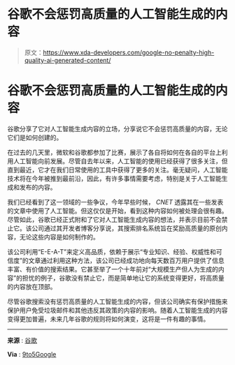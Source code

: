 # 谷歌不会惩罚高质量的人工智能生成的内容

> 原文：<https://www.xda-developers.com/google-no-penalty-high-quality-ai-generated-content/>

# 谷歌不会惩罚高质量的人工智能生成的内容

谷歌分享了它对人工智能生成内容的立场，分享说它不会惩罚高质量的内容，无论它们是如何创建的。

在过去的几天里，微软和谷歌都参加了比赛，展示了各自将如何在各自的平台上利用人工智能向前发展。尽管自去年以来，人工智能的使用已经获得了很多关注，但直到最近，它才在我们日常使用的工具中获得了更多的关注。毫无疑问，人工智能技术将在今年被推到最前沿，因此，有许多事情需要考虑，特别是关于人工智能生成和发布的内容。

我们已经看到了这一领域的一些争议，今年早些时候， *CNET* 透露其在一些发表的文章中使用了人工智能。但这仅仅是开始，看到这种内容如何被处理会很有趣。尽管如此，谷歌已经正式附和了它对人工智能生成内容的想法，并表示目前不会禁止它。该公司通过其开发者博客分享说，其搜索排名系统旨在奖励高质量的原创内容，无论这些内容是如何制作的。

该公司利用“E-E-A-T”来定义高品质，依赖于展示“专业知识、经验、权威性和可信度”的文章通过利用这种方法，该公司已经成功地向每天数百万用户提供了信息丰富、有价值的搜索结果。它甚至举了一个十年前对“大规模生产但人为生成的内容”的担忧的例子，谷歌没有禁止它，而是简单地让它的系统变得更好，将高质量的内容放在顶部。

尽管谷歌搜索没有惩罚高质量的人工智能生成的内容，但该公司确实有保护措施来保护用户免受垃圾邮件和其他违反其政策的内容的影响。随着人工智能生成的内容变得更加普遍，未来几年谷歌的规则将如何演变，这将是一件有趣的事情。

* * *

**来源** : [谷歌](https://developers.google.com/search/blog/2023/02/google-search-and-ai-content)

**Via** : [9to5Google](https://9to5google.com/2023/02/08/google-search-ai-content/)
